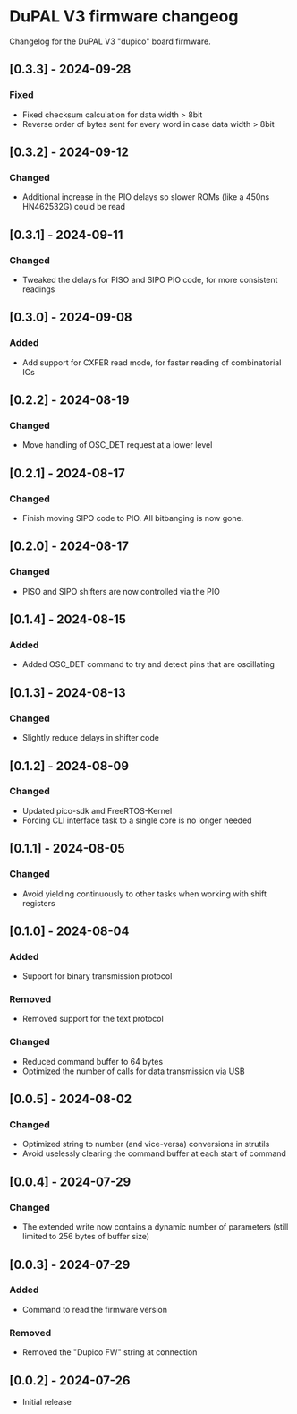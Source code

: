 # DuPAL V3 firmware changeog
Changelog for the DuPAL V3 "dupico" board firmware.

## [0.3.3] - 2024-09-28
### Fixed
- Fixed checksum calculation for data width > 8bit
- Reverse order of bytes sent for every word in case data width > 8bit

## [0.3.2] - 2024-09-12
### Changed
- Additional increase in the PIO delays so slower ROMs (like a 450ns HN462532G) could be read

## [0.3.1] - 2024-09-11
### Changed
- Tweaked the delays for PISO and SIPO PIO code, for more consistent readings

## [0.3.0] - 2024-09-08
### Added
- Add support for CXFER read mode, for faster reading of combinatorial ICs

## [0.2.2] - 2024-08-19
### Changed
- Move handling of OSC_DET request at a lower level

## [0.2.1] - 2024-08-17
### Changed
- Finish moving SIPO code to PIO. All bitbanging is now gone.

## [0.2.0] - 2024-08-17
### Changed
- PISO and SIPO shifters are now controlled via the PIO

## [0.1.4] - 2024-08-15
### Added
- Added OSC_DET command to try and detect pins that are oscillating

## [0.1.3] - 2024-08-13
### Changed
- Slightly reduce delays in shifter code

## [0.1.2] - 2024-08-09
### Changed
- Updated pico-sdk and FreeRTOS-Kernel
- Forcing CLI interface task to a single core is no longer needed

## [0.1.1] - 2024-08-05
### Changed
- Avoid yielding continuously to other tasks when working with shift registers

## [0.1.0] - 2024-08-04
### Added
- Support for binary transmission protocol

### Removed
- Removed support for the text protocol

### Changed
- Reduced command buffer to 64 bytes
- Optimized the number of calls for data transmission via USB

## [0.0.5] - 2024-08-02
### Changed
- Optimized string to number (and vice-versa) conversions in strutils
- Avoid uselessly clearing the command buffer at each start of command

## [0.0.4] - 2024-07-29
### Changed
- The extended write now contains a dynamic number of parameters (still limited to 256 bytes of buffer size)

## [0.0.3] - 2024-07-29
### Added
- Command to read the firmware version

### Removed
- Removed the "Dupico FW" string at connection

## [0.0.2] - 2024-07-26

- Initial release